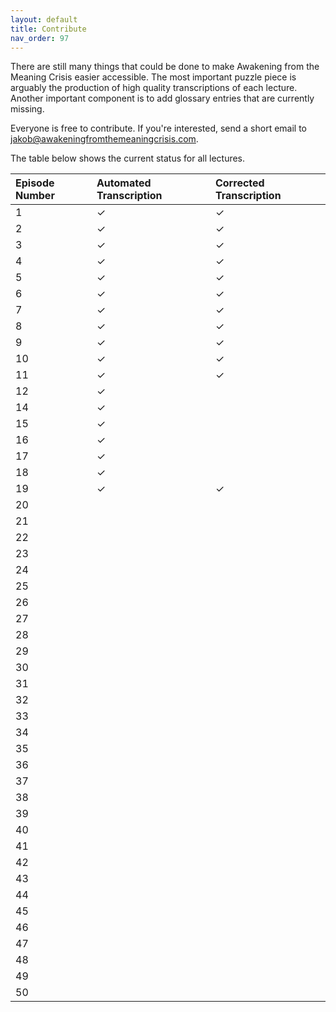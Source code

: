 ```yaml
---
layout: default
title: Contribute
nav_order: 97
---
```


There are still many things that could be done to make Awakening from the Meaning Crisis easier accessible. The most important puzzle piece is arguably the production of high quality transcriptions of each lecture. Another important component is to add glossary entries that are currently missing. 

Everyone is free to contribute. If you're interested, send a short email to [jakob@awakeningfromthemeaningcrisis.com](mailto:jakob@awakeningfromthemeaningcrisis.com).

The table below shows the current status for all lectures. 


| Episode Number  | Automated Transcription | Corrected Transcription |
|:-------------|:------------------|:------|
| 1 | ✓ | ✓  |
| 2 | ✓ | ✓  |
| 3 | ✓ | ✓  |
| 4 | ✓ | ✓  |
| 5 | ✓ | ✓  |
| 6 | ✓ | ✓  |
| 7 | ✓ | ✓  |
| 8 | ✓ | ✓  |
| 9 | ✓ | ✓  |
| 10 | ✓ | ✓  |
| 11 | ✓ | ✓  |
| 12|  ✓ |  |
| 14 |  ✓|  |
| 15 |  ✓|  |
| 16 |  ✓|  |
| 17 |  ✓|  |
| 18 |  ✓|  |
| 19 |  ✓ | ✓  |
| 20 | |  |
| 21 | |  |
| 22 | |  |
| 23 | |  |
| 24 | |  |
| 25 | |  |
| 26 | |  |
| 27 | |  |
| 28 | |  |
| 29 | |  |
| 30 | |  |
| 31 | |  |
| 32 | |  |
| 33 | |  |
| 34 | |  |
| 35 | |  |
| 36 | |  |
| 37| |  |
| 38 | |  |
| 39| |  |
| 40 | |  |
| 41| |  |
| 42| |  |
| 43 | |  |
| 44 | |  |
| 45| |  |
| 46 | |  |
| 47 | |  |
| 48| |  |
| 49 | |  |
| 50 | |  |

